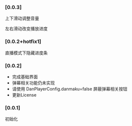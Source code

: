 ### [0.0.3]

上下滑动调整音量

左右滑动改变播放进度

### [0.0.2+hotfix1]

直播模式下隐藏进度条

### [0.0.2]

- 完成基础界面
- 弹幕相关功能仍未实现
- 请使用 DanPlayerConfig.danmaku=false 屏蔽弹幕相关按钮
- 更新License

### [0.0.1]

初始化
